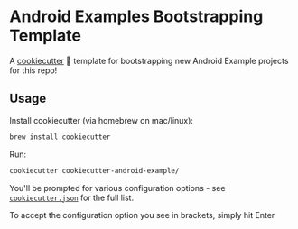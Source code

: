 # Android Examples Bootstrapping Template

A [cookiecutter](https://github.com/cookiecutter/cookiecutter) :cookie: template for bootstrapping new Android Example projects for this repo!

## Usage

Install cookiecutter (via homebrew on mac/linux):

```bash
brew install cookiecutter
```

Run:

```bash
cookiecutter cookiecutter-android-example/
```

You'll be prompted for various configuration options - see [`cookiecutter.json`](/cookiecutter.json) for the full list. 

To accept the configuration option you see in brackets, simply hit Enter